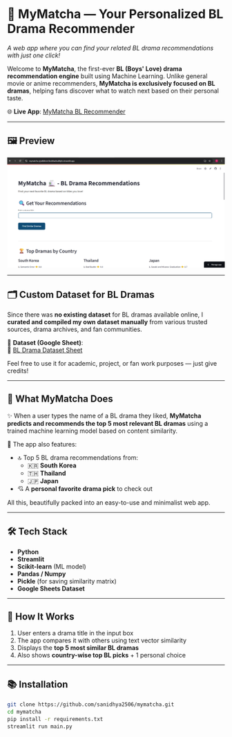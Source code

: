 # 💖 MyMatcha — Your Personalized BL Drama Recommender

_A web app where you can find your related BL drama recommendations with just one click!_

Welcome to **MyMatcha**, the first-ever **BL (Boys' Love) drama recommendation engine** built using Machine Learning. Unlike general movie or anime recommenders, **MyMatcha is exclusively focused on BL dramas**, helping fans discover what to watch next based on their personal taste.

🌐 **Live App**: [MyMatcha BL Recommender](https://mymatcha-jrjsdk8mm5bobfwdnu88ph.streamlit.app/)

---

## 🖼 Preview

![MyMatcha App Screenshot](Screenshot%202025-07-23%20153549.png)


---

## 🗂 Custom Dataset for BL Dramas

Since there was **no existing dataset** for BL dramas available online, I **curated and compiled my own dataset manually** from various trusted sources, drama archives, and fan communities.

📄 **Dataset (Google Sheet)**:  
🔗 [BL Drama Dataset Sheet](https://docs.google.com/spreadsheets/d/1TcMXr_EwMpA99Lz20EaVqHQmPvJ2M6g8zFfwtZeoHeE/edit?usp=sharing)

Feel free to use it for academic, project, or fan work purposes — just give credits!

---

## 🧠 What MyMatcha Does

✨ When a user types the name of a BL drama they liked, **MyMatcha predicts and recommends the top 5 most relevant BL dramas** using a trained machine learning model based on content similarity.

📌 The app also features:
- 🔝 Top 5 BL drama recommendations from:
  - 🇰🇷 **South Korea**
  - 🇹🇭 **Thailand**
  - 🇯🇵 **Japan**
- 💘 A **personal favorite drama pick** to check out

All this, beautifully packed into an easy-to-use and minimalist web app.

---

## 🛠 Tech Stack

- **Python**
- **Streamlit**
- **Scikit-learn** (ML model)
- **Pandas / Numpy**
- **Pickle** (for saving similarity matrix)
- **Google Sheets Dataset**

---

## 🧪 How It Works

1. User enters a drama title in the input box
2. The app compares it with others using text vector similarity
3. Displays the **top 5 most similar BL dramas**
4. Also shows **country-wise top BL picks** + 1 personal choice

---

## 📚 Installation 

```bash
git clone https://github.com/sanidhya2506/mymatcha.git
cd mymatcha
pip install -r requirements.txt
streamlit run main.py
